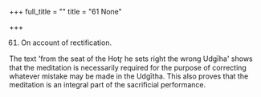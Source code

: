 +++
full_title = ""
title = "61 None"

+++


61. On account of rectification.

The text 'from the seat of the Hotr̥ he sets right the wrong Udgīha' shows that the meditation is necessarily required for the purpose of correcting whatever mistake may be made in the Udgītha. This also proves that the meditation is an integral part of the sacrificial performance.

